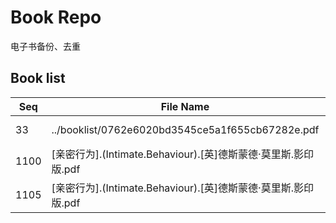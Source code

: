 Book Repo
=========

电子书备份、去重

Book list
---------

| Seq | File Name | Size | MD5 |
| --- | --------- | ---- | --- |
| 33 | ../booklist/0762e6020bd3545ce5a1f655cb67282e.pdf | 10.6 MB | 0762e6020bd3545ce5a1f655cb67282e | 
| 1100 | [亲密行为].(Intimate.Behaviour).[英]德斯蒙德·莫里斯.影印版.pdf | 10.6 MB | 0762e6020bd3545ce5a1f655cb67282e | 
| 1105 | [亲密行为].(Intimate.Behaviour).[英]德斯蒙德·莫里斯.影印版.pdf | 10.6 MB | 0762e6020bd3545ce5a1f655cb67282e | 
